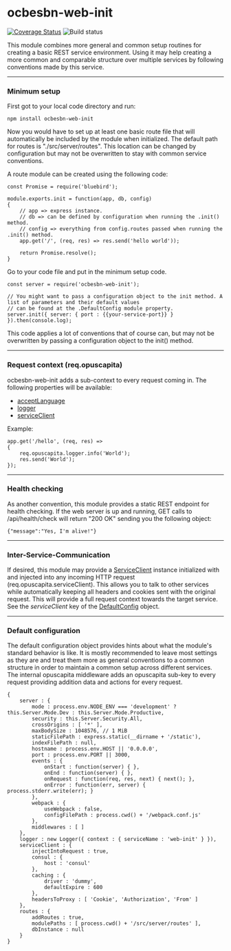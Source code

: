 # ocbesbn-web-init
[![Coverage Status](https://coveralls.io/repos/github/OpusCapitaBusinessNetwork/web-init/badge.svg?branch=master&rand=1)](https://coveralls.io/github/OpusCapitaBusinessNetwork/web-init?branch=master)
![Build status](https://circleci.com/gh/OpusCapitaBusinessNetwork/web-init.svg?style=shield&circle-token=2e3e2b7b174d781d2bf12a3fd2db7b1bb2385d03)

This module combines more general and common setup routines for creating a basic REST service environment.
Using it may help creating a more common and comparable structure over multiple services by following conventions
made by this service.

---

### Minimum setup

First got to your local code directory and run:
```
npm install ocbesbn-web-init
```
Now you would have to set up at least one basic route file that will automatically be included by the module
when initialized. The default path for routes is "./src/server/routes". This location can be changed by configuration
but may not be overwritten to stay with common service conventions.

A route module can be created using the following code:
```JS
const Promise = require('bluebird');

module.exports.init = function(app, db, config)
{
    // app => express instance.
    // db => can be defined by configuration when running the .init() method.
    // config => everything from config.routes passed when running the .init() method.
    app.get('/', (req, res) => res.send('hello world'));

    return Promise.resolve();
}
```

Go to your code file and put in the minimum setup code.
```JS
const server = require('ocbesbn-web-init');

// You might want to pass a configuration object to the init method. A list of parameters and their default values
// can be found at the .DefaultConfig module property.
server.init({ server: { port : {{your-service-port}} } }).then(console.log);
```
This code applies a lot of conventions that of course can, but may not be overwritten by passing a configuration object
to the init() method.

---

### Request context (req.opuscapita)
ocbesbn-web-init adds a sub-context to every request coming in. The following properties will be available:

* [acceptLanguage](https://www.npmjs.com/package/accept-language-parser)
* [logger](https://github.com/OpusCapita/logger)
* [serviceClient](https://github.com/OpusCapitaBusinessNetwork/service-client)

Example:

```JS
app.get('/hello', (req, res) =>
{
    req.opuscapita.logger.info('World');
    res.send('World');
});
```

---

### Health checking
As another convention, this module provides a static REST endpoint for health checking. If the web server is up and running, GET calls to /api/health/check will return "200 OK" sending you the following object:

```JS
{"message":"Yes, I'm alive!"}
```

---

### Inter-Service-Communication
If desired, this module may provide a [ServiceClient](https://github.com/OpusCapitaBusinessNetwork/service-client) instance initialized with and injected into any incoming HTTP request (req.opuscapita.serviceClient). This allows you to talk to other services while automatically keeping all headers and cookies sent with the original request. This will provide a full request context towards the target service. See the *serviceClient* key of the [DefaultConfig](#default-configuration) object.

---

### Default configuration

The default configuration object provides hints about what the module's standard behavior is like. It is mostly recommended to leave most settings as they are and treat them more as general conventions to a common structure
in order to maintain a common setup across different services. The internal opuscapita middleware adds an opuscapita sub-key to every request providing addition data and actions for every request.

```JS
{
    server : {
        mode : process.env.NODE_ENV === 'development' ? this.Server.Mode.Dev : this.Server.Mode.Productive,
        security : this.Server.Security.All,
        crossOrigins : [ '*' ],
        maxBodySize : 1048576, // 1 MiB
        staticFilePath : express.static(__dirname + '/static'),
        indexFilePath : null,
        hostname : process.env.HOST || '0.0.0.0',
        port : process.env.PORT || 3000,
        events : {
            onStart : function(server) { },
            onEnd : function(server) { },
            onRequest : function(req, res, next) { next(); },
            onError : function(err, server) { process.stderr.write(err); }
        },
        webpack : {
            useWebpack : false,
            configFilePath : process.cwd() + '/webpack.conf.js'
        },
        middlewares : [ ]
    },
    logger : new Logger({ context : { serviceName : 'web-init' } }),
    serviceClient : {
        injectIntoRequest : true,
        consul : {
            host : 'consul'
        },
        caching : {
            driver : 'dummy',
            defaultExpire : 600
        },
        headersToProxy : [ 'Cookie', 'Authorization', 'From' ]
    },
    routes : {
        addRoutes : true,
        modulePaths : [ process.cwd() + '/src/server/routes' ],
        dbInstance : null
    }
}
```
